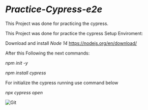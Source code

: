 # *Practice-Cypress-e2e*
This Project was done for practicing the cypress.

This Project was done for practice the cypress
Setup Enviroment:

Download and install *Node 14*
https://nodejs.org/en/download/

After this
Following the next commands:

*npm init -y*

*npm install cypress*

For initialize the cypress running use command below 

*npx cypress open*


![Git](https://user-images.githubusercontent.com/50002754/119071096-93882f80-b9bf-11eb-8216-e67fdeb6b18d.PNG)
